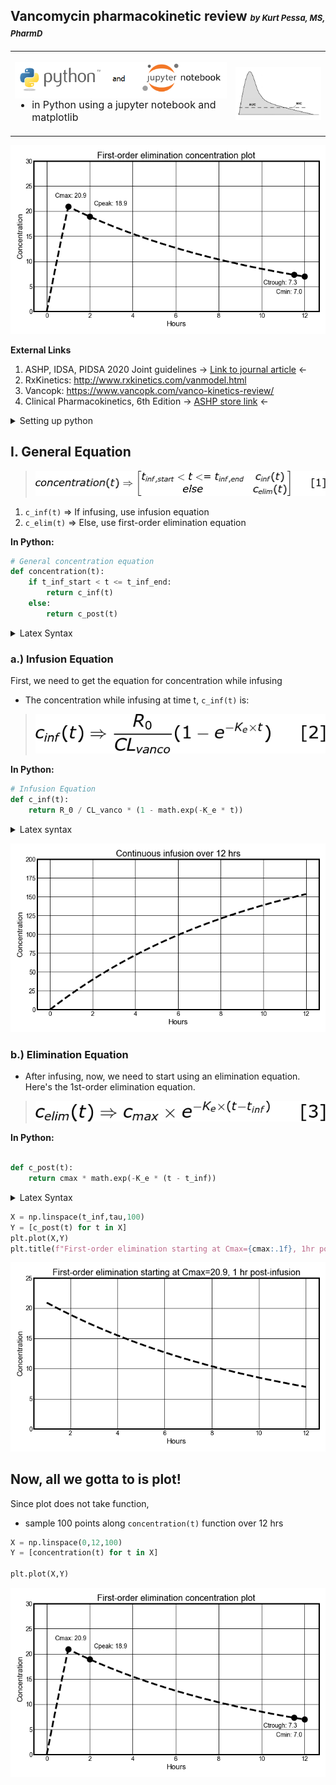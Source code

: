 ## Vancomycin pharmacokinetic review <font size = "2" >*by Kurt Pessa, MS, PharmD*</font>
<table>
    <tr>
        <th width="70%">
            <p>
                <img src=Images/python-jupyter.png width="100%" align="left">
            </p>
            <div align="left" style="font-size:16px;font-weight:normal" font-family:courier>
                <ul>
                    <li>in Python using a jupyter notebook and matplotlib </li>
                </ul>
            </div>
        </th>
        <th> 
            <img src=Images/background.jpg width="100%" align="right">
        </th>
    </tr>
</table>

![](Images/onedose.png)

**External Links**
1. ASHP, IDSA, PIDSA 2020 Joint guidelines <a src=https://academic.oup.com/ajhp/article/77/11/835/5810200>&rarr; <ins>Link to journal article</ins> &larr;</a>
2. RxKinetics: <http://www.rxkinetics.com/vanmodel.html>
3. Vancopk: <https://www.vancopk.com/vanco-kinetics-review/>
4. Clinical Pharmacokinetics, 6th Edition <a src="https://store.ashp.org/Default.aspx?TabID=251&productId=514496146">&rarr; <ins>ASHP store link</ins> &larr;</a>


<details><summarY>Setting up python</summarY><blockquote>

<details><summary>Python Dependencies</summary>
<blockquote>

```python
import math
import numpy as np
import matplotlib.pyplot as plt
```

</blockquote>

</details>

<details><summary>Declaring Random PK Parameters</summary>
<blockquote>

```python
Dose = 1000 # mgs
t_inf = 1 # hrs
K_e = 0.100  ~ t1_2 = 6.9 hrs 
# Ke of 0.100 ~ 105 mL/min CrCl using 1985 Matze eqn
V_d = 45.5 # L ~ 70 kg * 0.65 L/kg
tau = 12
```

</blockquote>

</details>
    
</blockquote></details>

## I. General Equation 

<blockquote>
<img src="Images/conc_eqn.png"></blockquote>

1. `c_inf(t)` &rArr;  If infusing, use infusion equation
2. `c_elim(t)` &rArr; Else, use first-order elimination equation

    
**In Python:**
    
```python
# General concentration equation
def concentration(t):
    if t_inf_start < t <= t_inf_end:
        return c_inf(t)
    else:
        return c_post(t)
```


<details><summary>Latex Syntax</summary>
<blockquote>
    
```latex
concentration(t) \Rightarrow \begin{bmatrix}
t_{inf,start} < t <= t_{inf,end} 
& c_{inf}(t)\\ 
else 
& c_{elim}(t) 
\end{bmatrix} 
\:\:\:\:\:\:\:
[1] 
```
</blockquote></details>
                
### a.) Infusion Equation

First, we need to get the equation for concentration while infusing

- The concentration while infusing at time t, `c_inf(t)` is: 

<blockquote>
<img src="Images/cinf_eqn.png"></blockquote>
        
**In Python:**
    
```python
# Infusion Equation
def c_inf(t):
    return R_0 / CL_vanco * (1 - math.exp(-K_e * t))
```
  
<details><summary>Latex syntax</summary>
<blockquote>
    
'''latex
c_{inf}(t) \Rightarrow \frac{R_0}{CL_{vanco}}(1 - e^{-K_e \times t}) \:\;\;\;\;\; [2]
'''
</blockquote></details>
    
    
![](Images/cont_infusion.png)
    
### b.) Elimination Equation

- After infusing, now, we need to start using an elimination equation.  Here's the 1st-order elimination equation.

<blockquote>
<img src="Images/celim_eqn.png"></blockquote>

**In Python:**

```python

def c_post(t):
    return cmax * math.exp(-K_e * (t - t_inf))
```

<details><summary>Latex Syntax</summary>
<blockquote>
    
<code>c_{elim}(t) \Rightarrow c_{max} \times e^{-K_e \times (t-t_{inf})}
\:\:\:\:\:\:\: [3]  
</code>
    
</blockquote></details>

```python
X = np.linspace(t_inf,tau,100) 
Y = [c_post(t) for t in X]
plt.plot(X,Y)
plt.title(f"First-order elimination starting at Cmax={cmax:.1f}, 1hr post-infusion")
```
![](Images/elmination.png)

## Now, all we gotta to is plot!

Since plot does not take function,
- sample 100 points along `concentration(t)` function over 12 hrs

```python
X = np.linspace(0,12,100) 
Y = [concentration(t) for t in X]

plt.plot(X,Y)
``` 
![](Images/onedose.png) 
